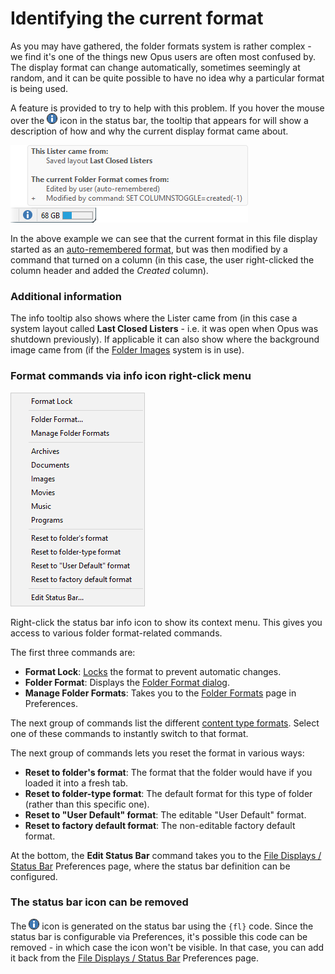# Identifying the current format

As you may have gathered, the folder formats system is rather complex - we find it's one of the things new Opus users are often most confused by. The display format can change automatically, sometimes seemingly at random, and it can be quite possible to have no idea why a particular format is being used.

A feature is provided to try to help with this problem. If you hover the mouse over the ![](/Manual/images/media/13/info.png) icon in the status bar, the tooltip that appears for will show a description of how and why the current display format came about.

![](/Manual/images/media/13/format_explain.png) 

In the above example we can see that the current format in this file display started as an [auto-remembered format](auto_folder_formats.md), but was then modified by a command that turned on a column (in this case, the user right-clicked the column header and added the *Created* column).

### Additional information

The info tooltip also shows where the Lister came from (in this case a system layout called **Last Closed Listers** - i.e. it was open when Opus was shutdown previously). If applicable it can also show where the background image came from (if the [Folder Images](/Manual/preferences/preferences_categories/folders/folder_images.md) system is in use).

### Format commands via info icon right-click menu

![](/Manual/images/media/13/status_info_menu.png)

Right-click the status bar info icon to show its context menu. This gives you access to various folder format-related commands.

The first three commands are:

- **Format Lock**: [Locks](locking_the_format.md) the format to prevent automatic changes.
- **Folder Format**: Displays the [Folder Format dialog](folder_options_dialog/README.md).
- **Manage Folder Formats**: Takes you to the [Folder Formats](/Manual/preferences/preferences_categories/folders/folder_formats/README.md) page in Preferences.

The next group of commands list the different [content type formats](content_types.md). Select one of these commands to instantly switch to that format.

The next group of commands lets you reset the format in various ways:

- **Reset to folder's format**: The format that the folder would have if you loaded it into a fresh tab.
- **Reset to folder-type format**: The default format for this type of folder (rather than this specific one).
- **Reset to "User Default" format**: The editable "User Default" format.
- **Reset to factory default format**: The non-editable factory default format.

At the bottom, the **Edit Status Bar** command takes you to the [File Displays / Status Bar](/Manual/preferences/preferences_categories/file_displays/status_bar.md) Preferences page, where the status bar definition can be configured.

### The status bar icon can be removed

The ![](/Manual/images/media/13/info.png) icon is generated on the status bar using the `{fl}` code. Since the status bar is configurable via Preferences, it's possible this code can be removed - in which case the icon won't be visible. In that case, you can add it back from the [File Displays / Status Bar](/Manual/preferences/preferences_categories/file_displays/status_bar.md) Preferences page.
